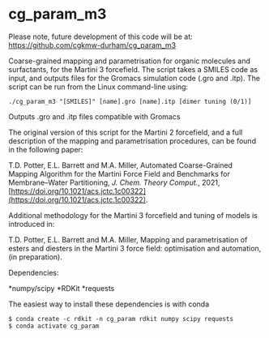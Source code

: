 # cg_param_m3

Please note, future development of this code will be at: https://github.com/cgkmw-durham/cg_param_m3

Coarse-grained mapping and parametrisation for organic molecules and surfactants, for the Martini 3 forcefield. The script takes a SMILES code as input, and outputs files for the Gromacs simulation code (.gro and .itp). The script can be run from the Linux command-line using: 

~~~~
./cg_param_m3 "[SMILES]" [name].gro [name].itp [dimer tuning (0/1)]
~~~~

Outputs .gro and .itp files compatible with Gromacs

The original version of this script for the Martini 2 forcefield, and a full description of the mapping and parametrisation procedures, can be found in the following paper:

T.D. Potter, E.L. Barrett and M.A. Miller, Automated Coarse-Grained Mapping Algorithm for the Martini Force Field and Benchmarks for Membrane–Water Partitioning, *J. Chem. Theory Comput.*, 2021, [https://doi.org/10.1021/acs.jctc.1c00322](https://doi.org/10.1021/acs.jctc.1c00322).

Additional methodology for the Martini 3 forcefield and tuning of models is introduced in:

T.D. Potter, E.L. Barrett and M.A. Miller, Mapping and parametrisation of esters and diesters in the Martini 3 force field: optimisation and automation, (in preparation).

Dependencies:

*numpy/scipy
*RDKit
*requests

The easiest way to install these dependencies is with conda

~~~~
$ conda create -c rdkit -n cg_param rdkit numpy scipy requests
$ conda activate cg_param
~~~~
